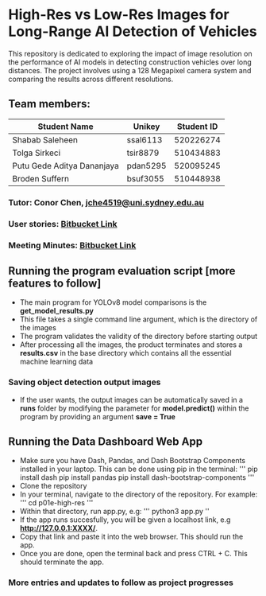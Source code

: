 # High-Res vs Low-Res Images for Long-Range AI Detection of Vehicles

This repository is dedicated to exploring the impact of image resolution on the performance of AI models in detecting construction vehicles over long distances. The project involves using a 128 Megapixel camera system and comparing the results across different resolutions.

## Team members:

| Student Name                          | Unikey   | Student ID  |
|---------------------------------------|----------|-------------|
| Shabab Saleheen                       | ssal6113 | 520226274   |
| Tolga Sirkeci                        | tsir8879 | 510434883   |
| Putu Gede Aditya Dananjaya          | pdan5295 | 520095245   |
| Broden Suffern                       | bsuf3055 | 510448938   |

### Tutor: Conor Chen, jche4519@uni.sydney.edu.au

### User stories: [Bitbucket Link](https://bitbucket.org/comp3888_m10_3_/capstone_project/src/main/docs/user-stories/user-stories.md)

### Meeting Minutes: [Bitbucket Link](https://bitbucket.org/comp3888_m10_3_/capstone_project/src/main/docs/minutes/meeting_minutes.md)

## Running the program evaluation script [more features to follow]

- The main program for YOLOv8 model comparisons is the **get_model_results.py**
- This file takes a single command line argument, which is the directory of the images
- The program validates the validity of the directory before starting output
- After processing all the images, the product terminates and stores a **results.csv** in the base directory which contains all the essential machine learning data

### Saving object detection output images

- If the user wants, the output images can be automatically saved in a **runs** folder by modifying the parameter for **model.predict()** within the program by providing an argument **save = True**

## Running the Data Dashboard Web App

- Make sure you have Dash, Pandas, and Dash Bootstrap Components installed in your laptop. This can be done using pip in the terminal:
'''
pip install dash
pip install pandas
pip install dash-bootstrap-components
'''
- Clone the repository
- In your terminal, navigate to the directory of the repository. For example:
'''
cd p01e-high-res
'''
- Within that directory, run app.py, e.g:
'''
python3 app.py
''
- If the app runs succesfully, you will be given a localhost link, e.g **http://127.0.0.1:XXXX/**. 
- Copy that link and paste it into the web browser. This should run the app.
- Once you are done, open the terminal back and press CTRL + C. This should terminate the app. 

### More entries and updates to follow as project progresses